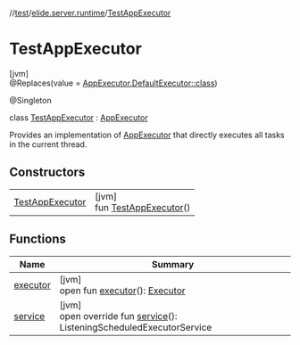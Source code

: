 //[test](../../../index.md)/[elide.server.runtime](../index.md)/[TestAppExecutor](index.md)

# TestAppExecutor

[jvm]\
@Replaces(value = [AppExecutor.DefaultExecutor::class](../../../../../packages/server/server/elide.server.runtime/-app-executor/-default-executor/index.md))

@Singleton

class [TestAppExecutor](index.md) : [AppExecutor](../../../../../packages/server/server/elide.server.runtime/-app-executor/index.md)

Provides an implementation of [AppExecutor](../../../../../packages/server/server/elide.server.runtime/-app-executor/index.md) that directly executes all tasks in the current thread.

## Constructors

| | |
|---|---|
| [TestAppExecutor](-test-app-executor.md) | [jvm]<br>fun [TestAppExecutor](-test-app-executor.md)() |

## Functions

| Name | Summary |
|---|---|
| [executor](index.md#-2092315656%2FFunctions%2F-271645073) | [jvm]<br>open fun [executor](index.md#-2092315656%2FFunctions%2F-271645073)(): [Executor](https://docs.oracle.com/javase/8/docs/api/java/util/concurrent/Executor.html) |
| [service](service.md) | [jvm]<br>open override fun [service](service.md)(): ListeningScheduledExecutorService |
